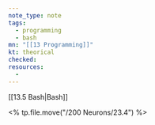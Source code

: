 ```yaml
---
note_type: note
tags:
  - programming
  - bash
mn: "[[13 Programming]]"
kt: theorical
checked: 
resources:
  - 
---
```

[[13.5 Bash|Bash]]

<% tp.file.move("/200 Neurons/23.4") %>
